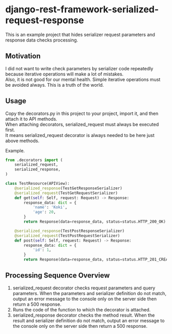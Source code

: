 # django-rest-framework-serialized-request-response

This is an example project that hides serializer request parameters and response data checks processing.

## Motivation

I did not want to write check parameters by serializer code repeatedly because iterative operations will make a lot of mistakes.  
Also, it is not good for our mental health. Simple iterative operations must be avoided always. This is a truth of the world.

## Usage

Copy the decorators.py in this project to your project, import it, and then attach it to API methods.  
When attaching decorators, serialized_request must always be executed first.  
It means serialized_request decorator is always needed to be here just above methods.

Example.
```python
from .decorators import (
    serialized_request,
    serialized_response,
)

class TestResource(APIView):
    @serialized_response(TestGetResponseSerializer)
    @serialized_request(TestGetRequestSerializer)
    def get(self: Self, request: Request) -> Response:
        response_data: dict = {
            'name': 'Koki',
            'age': 20,
        }
        return Response(data=response_data, status=status.HTTP_200_OK)

    @serialized_response(TestPostResponseSerializer)
    @serialized_request(TestPostRequestSerializer)
    def post(self: Self, request: Request) -> Response:
        response_data: dict = {
            'id': 1,
        }
        return Response(data=response_data, status=status.HTTP_201_CREATED)
```


## Processing Sequence Overview

1. serialized_request decorator checks request parameters and query parameters. When the parameters and serializer definition do not match, output an error message to the console only on the server side then return a 500 response.
2. Runs the code of the function to which the decorator is attached.
3. serialized_response decorator checks the method result. When the result and serializer definition do not match, output an error message to the console only on the server side then return a 500 response.

